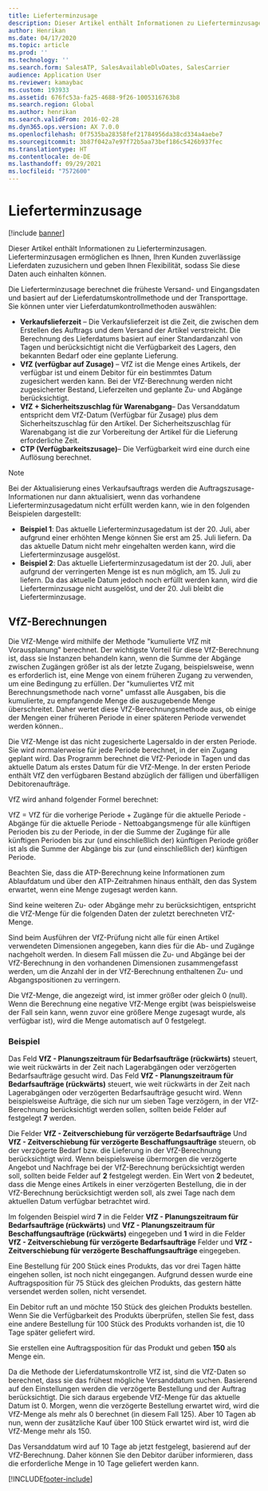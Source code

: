 ```yaml
---
title: Lieferterminzusage
description: Dieser Artikel enthält Informationen zu Lieferterminzusagen. Lieferterminzusagen ermöglichen es Ihnen, Ihren Kunden zuverlässige Lieferdaten zuzusichern und geben Ihnen Flexibilität, sodass Sie diese Daten auch einhalten können.
author: Henrikan
ms.date: 04/17/2020
ms.topic: article
ms.prod: ''
ms.technology: ''
ms.search.form: SalesATP, SalesAvailableDlvDates, SalesCarrier
audience: Application User
ms.reviewer: kamaybac
ms.custom: 193933
ms.assetid: 676fc53a-fa25-4688-9f26-1005316763b8
ms.search.region: Global
ms.author: henrikan
ms.search.validFrom: 2016-02-28
ms.dyn365.ops.version: AX 7.0.0
ms.openlocfilehash: 0f7535ba28358fef21784956da38cd334a4aebe7
ms.sourcegitcommit: 3b87f042a7e97f72b5aa73bef186c5426b937fec
ms.translationtype: HT
ms.contentlocale: de-DE
ms.lasthandoff: 09/29/2021
ms.locfileid: "7572600"
---
```

# <a name="order-promising"></a>Lieferterminzusage

[!include [banner](../includes/banner.md)]

Dieser Artikel enthält Informationen zu Lieferterminzusagen. Lieferterminzusagen ermöglichen es Ihnen, Ihren Kunden zuverlässige Lieferdaten zuzusichern und geben Ihnen Flexibilität, sodass Sie diese Daten auch einhalten können.

Die Lieferterminzusage berechnet die früheste Versand- und Eingangsdaten und basiert auf der Lieferdatumskontrollmethode und der Transporttage. Sie können unter vier Lieferdatumkontrollmethoden auswählen:

-   **Verkaufslieferzeit** – Die Verkaufslieferzeit ist die Zeit, die zwischen dem Erstellen des Auftrags und dem Versand der Artikel verstreicht. Die Berechnung des Lieferdatums basiert auf einer Standardanzahl von Tagen und berücksichtigt nicht die Verfügbarkeit des Lagers, den bekannten Bedarf oder eine geplante Lieferung.
-   **VfZ (verfügbar auf Zusage)** – VfZ ist die Menge eines Artikels, der verfügbar ist und einem Debitor für ein bestimmtes Datum zugesichert werden kann. Bei der VfZ-Berechnung werden nicht zugesicherter Bestand, Lieferzeiten und geplante Zu- und Abgänge berücksichtigt.
-   **VfZ + Sicherheitszuschlag für Warenabgang**– Das Versanddatum entspricht dem VfZ-Datum (Verfügbar für Zusage) plus dem Sicherheitszuschlag für den Artikel. Der Sicherheitszuschlag für Warenabgang ist die zur Vorbereitung der Artikel für die Lieferung erforderliche Zeit.
-   **CTP (Verfügbarkeitszusage)**– Die Verfügbarkeit wird eine durch eine Auflösung berechnet.

> [!NOTE]
> Bei der Aktualisierung eines Verkaufsauftrags werden die Auftragszusage-Informationen nur dann aktualisiert, wenn das vorhandene Lieferterminzusagedatum nicht erfüllt werden kann, wie in den folgenden Beispielen dargestellt:
> 
> - **Beispiel 1**: Das aktuelle Lieferterminzusagedatum ist der 20. Juli, aber aufgrund einer erhöhten Menge können Sie erst am 25. Juli liefern. Da das aktuelle Datum nicht mehr eingehalten werden kann, wird die Lieferterminzusage ausgelöst.
> -  **Beispiel 2**: Das aktuelle Lieferterminzusagedatum ist der 20. Juli, aber aufgrund der verringerten Menge ist es nun möglich, am 15. Juli zu liefern. Da das aktuelle Datum jedoch noch erfüllt werden kann, wird die Lieferterminzusage nicht ausgelöst, und der 20. Juli bleibt die Lieferterminzusage.

## <a name="atp-calculations"></a>VfZ-Berechnungen
Die VfZ-Menge wird mithilfe der Methode "kumulierte VfZ mit Vorausplanung" berechnet. Der wichtigste Vorteil für diese VfZ-Berechnung ist, dass sie Instanzen behandeln kann, wenn die Summe der Abgänge zwischen Zugängen größer ist als der letzte Zugang, beispielsweise, wenn es erforderlich ist, eine Menge von einem früheren Zugang zu verwenden, um eine Bedingung zu erfüllen. Der "kumuliertes VfZ mit Berechnungsmethode nach vorne" umfasst alle Ausgaben, bis die kumulierte, zu empfangende Menge die auszugebende Menge überschreitet. Daher wertet diese VfZ-Berechnungsmethode aus, ob einige der Mengen einer früheren Periode in einer späteren Periode verwendet werden können..  

Die VfZ-Menge ist das nicht zugesicherte Lagersaldo in der ersten Periode. Sie wird normalerweise für jede Periode berechnet, in der ein Zugang geplant wird. Das Programm berechnet die VfZ-Periode in Tagen und das aktuelle Datum als erstes Datum für die VfZ-Menge. In der ersten Periode enthält VfZ den verfügbaren Bestand abzüglich der fälligen und überfälligen Debitorenaufträge.  

VfZ wird anhand folgender Formel berechnet:  

VfZ = VfZ für die vorherige Periode + Zugänge für die aktuelle Periode - Abgänge für die aktuelle Periode - Nettoabgangsmenge für alle künftigen Perioden bis zu der Periode, in der die Summe der Zugänge für alle künftigen Perioden bis zur (und einschließlich der) künftigen Periode größer ist als die Summe der Abgänge bis zur (und einschließlich der) künftigen Periode.  

Beachten Sie, dass die ATP-Berechnung keine Informationen zum Ablaufdatum und über den ATP-Zeitrahmen hinaus enthält, den das System erwartet, wenn eine Menge zugesagt werden kann.

Sind keine weiteren Zu- oder Abgänge mehr zu berücksichtigen, entspricht die VfZ-Menge für die folgenden Daten der zuletzt berechneten VfZ-Menge.  

Sind beim Ausführen der VfZ-Prüfung nicht alle für einen Artikel verwendeten Dimensionen angegeben, kann dies für die Ab- und Zugänge nachgeholt werden. In diesem Fall müssen die Zu- und Abgänge bei der VfZ-Berechnung in den vorhandenen Dimensionen zusammengefasst werden, um die Anzahl der in der VfZ-Berechnung enthaltenen Zu- und Abgangspositionen zu verringern.  

Die VfZ-Menge, die angezeigt wird, ist immer größer oder gleich 0 (null). Wenn die Berechnung eine negative VfZ-Menge ergibt (was beispielsweise der Fall sein kann, wenn zuvor eine größere Menge zugesagt wurde, als verfügbar ist), wird die Menge automatisch auf 0 festgelegt.

### <a name="example"></a>Beispiel

Das Feld **VfZ - Planungszeitraum für Bedarfsaufträge (rückwärts)** steuert, wie weit rückwärts in der Zeit nach Lagerabgängen oder verzögerten Bedarfsaufträge gesucht wird. Das Feld **VfZ - Planungszeitraum für Bedarfsaufträge (rückwärts)** steuert, wie weit rückwärts in der Zeit nach Lagerabgängen oder verzögerten Bedarfsaufträge gesucht wird. Wenn beispielsweise Aufträge, die sich nur um sieben Tage verzögern, in der VfZ-Berechnung berücksichtigt werden sollen, sollten beide Felder auf festgelegt **7** werden.  

Die Felder **VfZ - Zeitverschiebung für verzögerte Bedarfsaufträge** Und **VfZ - Zeitverschiebung für verzögerte Beschaffungsaufträge** steuern, ob der verzögerte Bedarf bzw. die Lieferung in der VfZ-Berechnung berücksichtigt wird. Wenn beispielsweise übermorgen die verzögerte Angebot und Nachfrage bei der VfZ-Berechnung berücksichtigt werden soll, sollten beide Felder auf **2** festgelegt werden. Ein Wert von **2** bedeutet, dass die Menge eines Artikels in einer verzögerten Bestellung, die in der VfZ-Berechnung berücksichtigt werden soll, als zwei Tage nach dem aktuellen Datum verfügbar betrachtet wird.  

Im folgenden Beispiel wird **7** in die Felder **VfZ - Planungszeitraum für Bedarfsaufträge (rückwärts)** und **VfZ - Planungszeitraum für Beschaffungsaufträge (rückwärts)** eingegeben und **1** wird in die Felder **VfZ - Zeitverschiebung für verzögerte Bedarfsaufträge** Felder und **VfZ - Zeitverschiebung für verzögerte Beschaffungsaufträge** eingegeben.  

Eine Bestellung für 200 Stück eines Produkts, das vor drei Tagen hätte eingehen sollen, ist noch nicht eingegangen. Aufgrund dessen wurde eine Auftragsposition für 75 Stück des gleichen Produkts, das gestern hätte versendet werden sollen, nicht versendet.  

Ein Debitor ruft an und möchte 150 Stück des gleichen Produkts bestellen. Wenn Sie die Verfügbarkeit des Produkts überprüfen, stellen Sie fest, dass eine andere Bestellung für 100 Stück des Produkts vorhanden ist, die 10 Tage später geliefert wird.  

Sie erstellen eine Auftragsposition für das Produkt und geben **150** als Menge ein.  

Da die Methode der Lieferdatumskontrolle VfZ ist, sind die VfZ-Daten so berechnet, dass sie das frühest mögliche Versanddatum suchen. Basierend auf den Einstellungen werden die verzögerte Bestellung und der Auftrag berücksichtigt. Die sich daraus ergebende VfZ-Menge für das aktuelle Datum ist 0. Morgen, wenn die verzögerte Bestellung erwartet wird, wird die VfZ-Menge als mehr als 0 berechnet (in diesem Fall 125). Aber 10 Tagen ab nun, wenn der zusätzliche Kauf über 100 Stück erwartet wird ist, wird die VfZ-Menge mehr als 150.  

Das Versanddatum wird auf 10 Tage ab jetzt festgelegt, basierend auf der VfZ-Berechnung. Daher können Sie den Debitor darüber informieren, dass die erforderliche Menge in 10 Tage geliefert werden kann.





[!INCLUDE[footer-include](../../includes/footer-banner.md)]